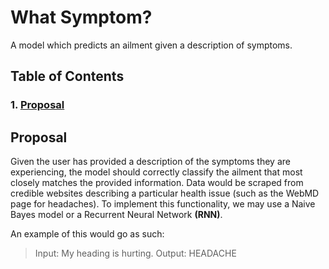 # What Symptom?

A model which predicts an ailment given a description of symptoms.

## Table of Contents

### 1. [Proposal](#proposal)

## Proposal

Given the user has provided a description of the symptoms they are experiencing, the model should
correctly classify the ailment that most closely matches the provided information. Data would be scraped
from credible websites describing a particular health issue (such as the WebMD page for headaches). To
implement this functionality, we may use a Naive Bayes model or a Recurrent Neural Network **(RNN)**.

An example of this would go as such:

> Input: My heading is hurting.
> Output: HEADACHE
